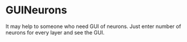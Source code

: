 # GUINeurons
It may help to someone who need GUI of neurons. Just enter number of neurons for every layer and see the GUI.
